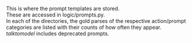 This is where the prompt templates are stored.  
These are accessed in logic/prompts.py.  
In each of the directories, the gold parses of the respective action/prompt categories are listed with their counts of how often they appear.  
*talktomodel* includes deprecated prompts.
